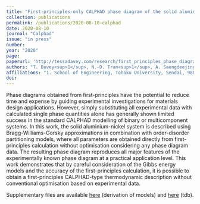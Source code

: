 ```yaml
---
title: "First-principles-only CALPHAD phase diagram of the solid aluminium-nickel (Al-Ni) system"
collection: publications
permalink: /publications/2020-08-10-calphad
date: 2020-08-10
journal: "Calphad"
issue: "in press"
number: 
year: "2020"
page: 
paperurl: 'http://tessadavey.com/research/first_principles_phase_diagrams/'
authors: "T. Davey<sup>1</sup>, N.-D. Tran<sup>1</sup>, A. Saengdeejing<sup>1</sup>, Y. Chen<sup>1</sup>"
affiliations: "1. School of Engineering, Tohoku University, Sendai, 980-8579, Japan <br>"
doi: 
---
```

Phase diagrams obtained from first-principles have the potential to reduce time and expense by guiding experimental investigations for materials design applications. However, simply substituting all experimental data with calculated single phase quantities alone has generally shown limited success in the standard CALPHAD modelling of binary or multicomponent systems. In this work, the solid aluminium-nickel system is described using Bragg-Williams-Gorsky approximations in combination with order-disorder partitioning models, where all parameters are obtained directly from first-principles calculation without optimisation considering any phase diagram data. The resulting phase diagram reproduces all major features of the experimentally known phase diagram at a practical application level. This work demonstrates that by careful consideration of the Gibbs energy models and the accuracy of the first-principles calculation, it is possible to obtain a first-principles CALPHAD-type thermodynamic description without conventional optimisation based on experimental data.

Supplementary files are available [here](http://tessadavey.com/files/Supplementary_orderdisorder.pdf) (derivation of models) and [here](http://tessadavey.com/files/Davey_Al-Ni_22072020.tdb) (tdb). 
